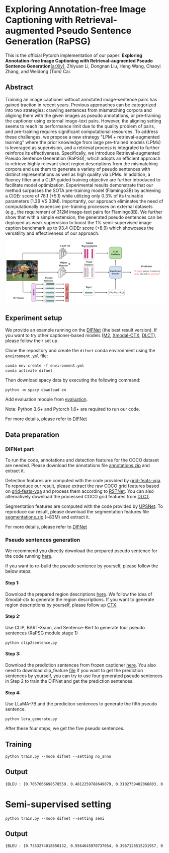 # Exploring Annotation-free Image Captioning with Retrieval-augmented Pseudo Sentence Generation (RaPSG)

This is the official Pytorch implementation of our paper: __Exploring Annotation-free Image Captioning with Retrieval-augmented Pseudo Sentence Generation__[[arXiv](https://arxiv.org)], Zhiyuan Li, Dongnan Liu, Heng Wang, Chaoyi Zhang, and Weidong (Tom) Cai. 

## Abstract
Training an image captioner without annotated image-sentence pairs has gained traction in recent years. Previous approaches can be categorized into two strategies: crawling sentences from mismatching corpora and aligning them with the given images as pseudo annotations, or pre-training the captioner using external image-text pairs. However, the aligning setting seems to reach its performance limit due to the quality problem of pairs, and pre-training requires significant computational resources. To address these challenges, we propose a new strategy "LPM + retrieval-augmented learning" where the prior knowledge from large pre-trained models (LPMs) is leveraged as supervision, and a retrieval process is integrated to further reinforce its effectiveness. Specifically, we introduce Retrieval-augmented Pseudo Sentence Generation (RaPSG), which adopts an efficient approach to retrieve highly relevant short region descriptions from the mismatching corpora and use them to generate a variety of pseudo sentences with distinct representations as well as high quality via LPMs. In addition, a fluency filter and a CLIP-guided training objective are further introduced to facilitate model optimization. Experimental results demonstrate that our method surpasses the SOTA pre-training model (Flamingo3B) by achieving a CIDEr score of 78.1 (+5.1) while utilizing only 0.3$\%$ of its trainable parameters (1.3B VS 33M). Importantly, our approach eliminates the need of computationally expensive pre-training processes on external datasets (e.g., the requirement of 312M image-text pairs for Flamingo3B). We further show that with a simple extension, the generated pseudo sentences can be deployed as weak supervision to boost the $1\%$ semi-supervised image caption benchmark up to 93.4 CIDEr score (+8.9) which showcases the versatility and effectiveness of our approach.

![model](image/model.png)

## Experiment setup
We provide an example running on the [DIFNet](https://github.com/mrwu-mac/DIFNet) (the best result version). If you want to try other captioner-based models ([M2](https://github.com/aimagelab/meshed-memory-transformer), [Xmodal-CTX](https://github.com/GT-RIPL/Xmodal-Ctx/tree/main), [DLCT](https://github.com/luo3300612/image-captioning-DLCT)), please follow their set up.

Clone the repository and create the `difnet` conda environment using the `environment.yml` file:
```
conda env create -f environment.yml
conda activate difnet
```

Then download spacy data by executing the following command:
```
python -m spacy download en
```

Add evaluation module from [evaluation](https://github.com/aimagelab/meshed-memory-transformer/tree/master/evaluation).

Note: Python 3.6+ and Pytorch 1.6+ are required to run our code. 

For more details, please refer to [DIFNet](https://github.com/mrwu-mac/DIFNet)

## Data preparation
### DIFNet part
To run the code, annotations and detection features for the COCO dataset are needed. Please download the annotations file [annotations.zip](https://drive.google.com/file/d/1i8mqKFKhqvBr8kEp3DbIh9-9UNAfKGmE/view?usp=sharing) and extract it.

Detection features are computed with the code provided by [grid-feats-vqa](https://github.com/facebookresearch/grid-feats-vqa). To reproduce our result, please extract the raw COCO grid features based on [grid-feats-vqa](https://github.com/facebookresearch/grid-feats-vqa) and process them according to [RSTNet](https://github.com/zhangxuying1004/RSTNet). You can also alternatively download the processed COCO grid features from [DLCT](https://github.com/luo3300612/image-captioning-DLCT).

Segmentation features are computed with the code provided by [UPSNet](https://github.com/uber-research/UPSNet). To reproduce our result, please download the segmentation features file [segmentations.zip](https://drive.google.com/file/d/1R7GL9FTZgc0cpCoJ6UGWNuhvAiDciab7/view?usp=sharing) (~83M) and extract it.

For more details, please refer to [DIFNet](https://github.com/mrwu-mac/DIFNet)

### Pseudo sentences generation
We recommend you directly download the prepared pseudo sentence for the code running [here](https://github.com/).

If you want to re-build the pseudo sentence by yourself, please follow the below steps:
#### Step 1:
Download the prepared region descriptions [here](https://github.com/). We follow the idea of Xmodal-ctx to generate the region descriptions. If you want to generate region descriptions by yourself, please follow up [CTX](https://github.com/GT-RIPL/Xmodal-Ctx/tree/main/ctx).
#### Step 2:
Use CLIP, BART-Xsum, and Sentence-Bert to generate four pseudo sentences (RaPSG module stage 1)  
```
python clip2sentence.py
```
#### Step 3:
Download the prediction sentences from frozen captioner [here](https://github.com/). You also need to download clip_feature [file](https://github.com/) If you want to get the prediction sentences by yourself, you can try to use four generated pseudo sentences in Step 2 to train the DIFNet and get the prediction sentences.

#### Step 4:
Use LLaMA-7B and the prediction sentences to generate the fifth pseudo sentence.
```
python lora_generate.py
```
After these four steps, we get the five pseudo sentences.

## Training
```
python train.py --mode difnet --setting no_anno
```
## Output
```bash
{BLEU : [0.7057666698578559, 0.4812259788649079, 0.3102759402066803, 0.19348772041165319]  METEOR : 0.21406017447362663  ROUGE : 0.4606356089131206  CIDEr : 0.7812562433169554  SPICE : 0.149468653248824}
```

# Semi-supervised setting
```
python train.py --mode difnet --setting semi
```
## Output
```bash
{BLEU : [0.7353274018650132, 0.5564645970737054, 0.3967128515231957, 0.27683646813002477]  METEOR : 0.2311046506771781  ROUGE : 0.5182142867406152  CIDEr : 0.9344287284363694  SPICE : 0.1665034571276323}
```

